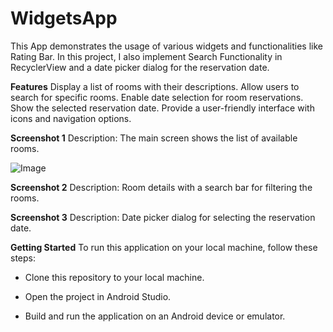 # WidgetsApp

This App demonstrates the usage of various widgets and functionalities like Rating Bar. 
In this project, I also implement Search Functionality in RecyclerView and a date picker dialog for the reservation date.

**Features**
Display a list of rooms with their descriptions.
Allow users to search for specific rooms.
Enable date selection for room reservations.
Show the selected reservation date.
Provide a user-friendly interface with icons and navigation options.


**Screenshot 1**
Description: The main screen shows the list of available rooms.

![Image](widgets.JPG)


**Screenshot 2**
Description: Room details with a search bar for filtering the rooms.

**Screenshot 3**
Description: Date picker dialog for selecting the reservation date.

**Getting Started**
To run this application on your local machine, follow these steps:

- Clone this repository to your local machine.

- Open the project in Android Studio.
  
- Build and run the application on an Android device or emulator.
